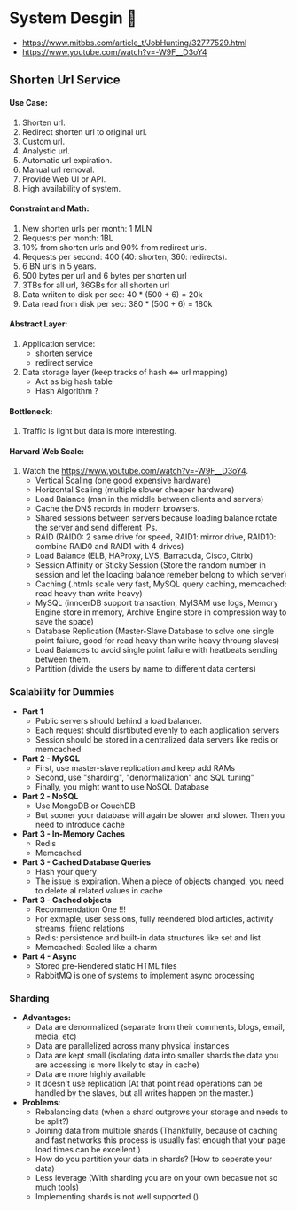 
# System Desgin 🦄

- https://www.mitbbs.com/article_t/JobHunting/32777529.html
- https://www.youtube.com/watch?v=-W9F__D3oY4

## Shorten Url Service

#### Use Case:

1. Shorten url.
2. Redirect shorten url to original url.
3. Custom url.
4. Analystic url.
5. Automatic url expiration.
6. Manual url removal.
7. Provide Web UI or API.
8. High availability of system.

#### Constraint and Math:

1. New shorten urls per month: 1 MLN
2. Requests per month: 1BL
3. 10% from shorten urls and 90% from redirect urls.
4. Requests per second: 400 (40: shorten, 360: redirects).
5. 6 BN urls in 5 years.
6. 500 bytes per url and 6 bytes per shorten url
7. 3TBs for all url, 36GBs for all shorten url
8. Data wriiten to disk per sec: 40 * (500 + 6) = 20k
9. Data read from disk per sec: 380 * (500 + 6) = 180k

#### Abstract Layer:

1. Application service:
	* shorten service
	* redirect service
2. Data storage layer (keep tracks of hash <=> url mapping)
	* Act as big hash table
	* Hash Algorithm ?

#### Bottleneck:

1. Traffic is light but data is more interesting.

#### Harvard Web Scale:

1. Watch the https://www.youtube.com/watch?v=-W9F__D3oY4.
	* Vertical Scaling (one good expensive hardware)
	* Horizontal Scaling (multiple slower cheaper hardware)
	* Load Balance (man in the middle between clients and servers)
	* Cache the DNS records in modern browsers.
	* Shared sessions between servers because loading balance rotate the server and send different IPs.
	* RAID (RAID0: 2 same drive for speed, RAID1: mirror drive, RAID10: combine RAID0 and RAID1 with 4 drives)
	* Load Balance (ELB, HAProxy, LVS, Barracuda, Cisco, Citrix)
	* Session Affinity or Sticky Session (Store the random number in session and let the loading balance remeber belong to which server)
	* Caching (.htmls scale very fast, MySQL query caching, memcached: read heavy than write heavy)
	* MySQL (innoerDB support transaction, MyISAM use logs, Memory Engine store in memory, Archive Engine store in compression way to save the space)
	* Database Replication (Master-Slave Database to solve one single point failure, good for read heavy than write heavy throung slaves)
	* Load Balances to avoid single point failure with heatbeats sending between them.
	* Partition (divide the users by name to different data centers)

### Scalability for Dummies

- __Part 1__
	* Public servers should behind a load balancer.
	* Each request should disrtibuted evenly to each application servers
	* Session should be stored in a centralized data servers like redis or memcached
- __Part 2 - MySQL__
	* First, use master-slave replication and keep add RAMs
	* Second, use "sharding", "denormalization" and SQL tuning"
	* Finally, you might want to use NoSQL Database
- __Part 2 - NoSQL__
	* Use MongoDB or CouchDB
	* But sooner your database will again be slower and slower. Then you need to introduce cache
- __Part 3 - In-Memory Caches__
	* Redis
	* Memcached
- __Part 3 - Cached Database Queries__
	* Hash your query
	* The issue is expiration. When a piece of objects changed, you need to delete al related values in cache
- __Part 3 - Cached objects__
	* Recommendation One !!!
	* For exmaple, user sessions, fully reendered blod articles, activity streams, friend relations
	* Redis: persistence and built-in data structures like set and list
	* Memcached: Scaled like a charm
- __Part 4 - Async__
	* Stored pre-Rendered static HTML files
	* RabbitMQ is one of systems to implement async processing

### Sharding
- __Advantages:__
	* Data are denormalized (separate from their comments, blogs, email, media, etc)
	* Data are parallelized across many physical instances
	* Data are kept small (isolating data into smaller shards the data you are accessing is more likely to stay in cache)
	* Data are more highly available
	* It doesn't use replication (At that point read operations can be handled by the slaves, but all writes happen on the master.)
- __Problems__:
	* Rebalancing data (when a shard outgrows your storage and needs to be split?)
	* Joining data from multiple shards (Thankfully, because of caching and fast networks this process is usually fast enough that your page load times can be excellent.)
	* How do you partition your data in shards? (How to seperate your data)
	* Less leverage (With sharding you are on your own becasue not so much tools)
	* Implementing shards is not well supported ()



